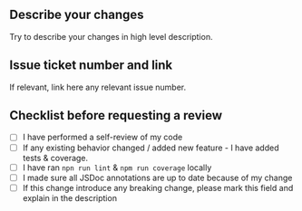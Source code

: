 ## Describe your changes
Try to describe your changes in high level description.

## Issue ticket number and link
If relevant, link here any relevant issue number.

## Checklist before requesting a review
- [ ] I have performed a self-review of my code
- [ ] If any existing behavior changed / added new feature - I have added tests & coverage.
- [ ] I have ran `npn run lint` & `npm run coverage` locally
- [ ] I made sure all JSDoc annotations are up to date because of my change
- [ ] If this change introduce any breaking change, please mark this field and explain in the description
